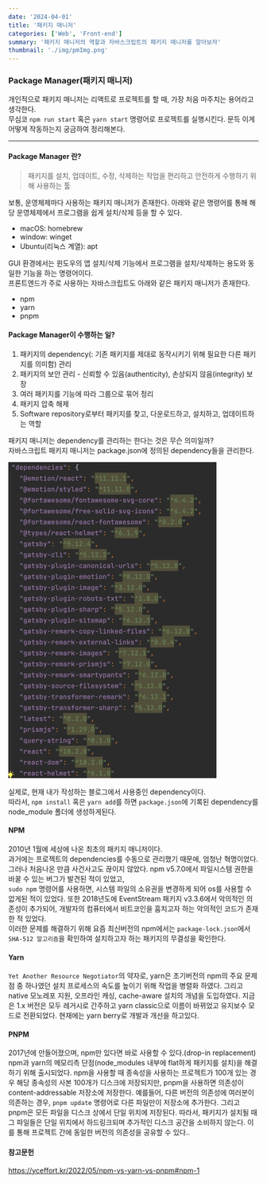 ```yaml
---
date: '2024-04-01'
title: '패키지 매니저'
categories: ['Web', 'Front-end']
summary: '패키지 매니저의 역할과 자바스크립트의 패키지 매니저를 알아보자'
thumbnail: './img/pmImg.png'
---
```


### Package Manager(패키지 매니저)

개인적으로 패키지 매니저는 리액트로 프로젝트를 할 때, 가장 처음 마주치는 용어라고 생각한다.   
무심코 `npm run start` 혹은 `yarn start` 명령어로 프로젝트를 실행시킨다.
문득 이게 어떻게 작동하는지 궁금하여 정리해본다.

---

#### Package Manager 란?
> 패키지를 설치, 업데이트, 수정, 삭제하는 작업을 편리하고 안전하게 수행하기 위해 사용하는 툴

보통, 운영체제마다 사용하는 패키지 매니저가 존재한다. 아래와 같은 명령어를 통해 해당 운영체제에서 프로그램을 쉽게 설치/삭제 등을 할 수 있다.
- macOS: homebrew
- window: winget
- Ubuntu(리눅스 계열): apt

GUI 환경에서는 윈도우의 앱 설치/삭제 기능에서 프로그램을 설치/삭제하는 용도와 동일한 기능을 하는 명령어이다.   
프론트엔드가 주로 사용하는 자바스크립트도 아래와 같은 패키지 매니저가 존재한다.
- npm
- yarn
- pnpm


#### Package Manager이 수행하는 일?
1. 패키지의 dependency(: 기존 패키지를 제대로 동작시키기 위해 필요한 다른 패키지를 의미함) 관리
2. 패키지의 보안 관리 - 신뢰할 수 있음(authenticity), 손상되지 않음(integrity) 보장
3. 여러 패키지를 기능에 따라 그룹으로 묶어 정리
4. 패키지 압축 해제
5. Software repository로부터 패키지를 찾고, 다운로드하고, 설치하고, 업데이트하는 역할

패키지 매니저는 dependency를 관리하는 한다는 것은 무슨 의미일까?   
자바스크립트 패키지 매니저는 package.json에 정의된 dependency들을 관리한다.

![img.png](img/img.png)

실제로, 현재 내가 작성하는 블로그에서 사용중인 dependency이다.   
따라서, `npm install` 혹은 `yarn add`를 하면 `package.json`에 기록된 dependency를 node_module 폴더에 생성하게된다.


#### NPM

2010년 1월에 세상에 나온 최초의 패키지 매니저이다.   
과거에는 프로젝트의 dependencies를 수동으로 관리했기 때문에, 엄청난 혁명이었다.
그러나 처음나온 만큼 사건사고도 끊이지 않았다.
npm v5.7.0에서 파일시스템 권한을 바꿀 수 있는 버그가 발견된 적이 있었고,   
`sudo npm` 명령어를 사용하면, 시스템 파일의 소유권을 변경하게 되어 os를 사용할 수 없게된 적이 있었다.
또한 2018년도에 EventStream 패키지 v3.3.6에서 악의적인 의존성이 추가되어, 개발자의 컴퓨터에서 비트코인을 훔치고자 하는 악의적인 코드가 존재한 적 있었다.   
이러한 문제를 해결하기 위해 요즘 최신버전의 npm에서는 `package-lock.json`에서 `SHA-512 알고리즘`을 확인하여 설치하고자 하는 패키지의 무결성을 확인한다.


#### Yarn

`Yet Another Resource Negotiator`의 약자로, yarn은 초기버전의 npm의 주요 문제점 중 하나였던 설치 프로세스의 속도를 높이기 위해 작업을 병렬화 하였다.
그리고 native 모노레포 지원, 오프라인 캐싱, cache-aware 설치의 개념을 도입하였다.
지금은 1.x 버전은 모두 레거시로 간주하고 yarn classic으로 이름이 바뀌었고 유지보수 모드로 전환되었다.
현재에는 yarn berry로 개발과 개선을 하고있다.


#### PNPM

2017년에 만들어졌으며, npm만 있다면 바로 사용할 수 있다.(drop-in replacement)
npm과 yarn의 메모리측 단점(node_modules 내부에 flat하게 패키지를 설치)을 해결하기 위해 출시되었다.
npm을 사용할 때 종속성을 사용하는 프로젝트가 100개 있는 경우 해당 종속성의 사본 100개가 디스크에 저장되지만, pnpm을 사용하면 의존성이 content-addressable 저장소에 저장한다.
예를들어, 다른 버전의 의존성에 여러분이 의존하는 경우, `pnpm update` 명령어로 다른 파일만이 저장소에 추가한다.
그리고 pnpm은 모든 파일을 디스크 상에서 단일 위치에 저장된다.
따라서, 패키지가 설치될 때 그 파일들은 단일 위치에서 하드링크되며 추가적인 디스크 공간을 소비하지 않는다.
이를 통해 프로젝트 간에 동일한 버전의 의존성을 공유할 수 있다..


#### 참고문헌
https://yceffort.kr/2022/05/npm-vs-yarn-vs-pnpm#npm-1